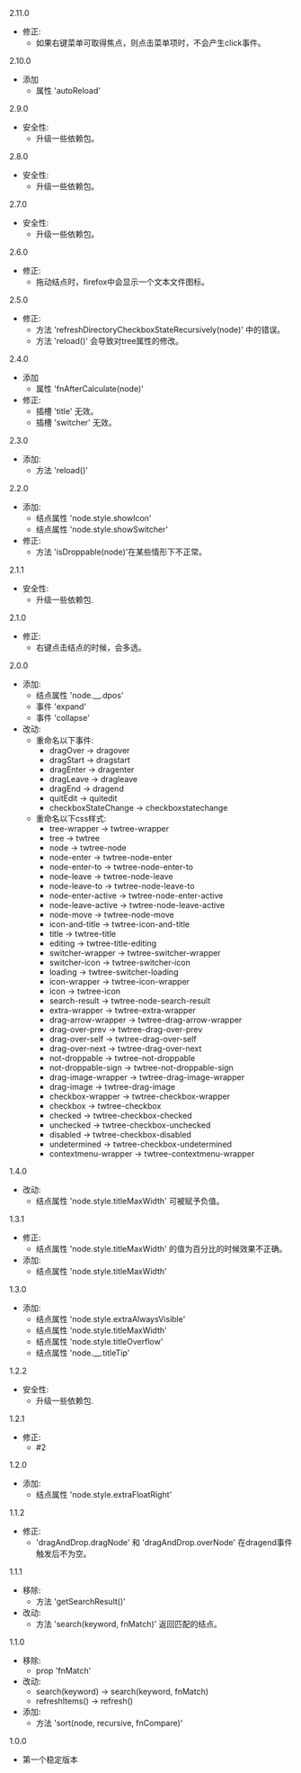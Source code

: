 2.11.0
- 修正:
    - 如果右键菜单可取得焦点，则点击菜单项时，不会产生click事件。

2.10.0
- 添加
    - 属性 'autoReload'

2.9.0
- 安全性:
    - 升级一些依赖包。

2.8.0
- 安全性:
    - 升级一些依赖包。

2.7.0
- 安全性:
    - 升级一些依赖包。

2.6.0
- 修正:
    - 拖动结点时，firefox中会显示一个文本文件图标。

2.5.0  
- 修正:  
    - 方法 'refreshDirectoryCheckboxStateRecursively(node)' 中的错误。  
    - 方法 'reload()' 会导致对tree属性的修改。

2.4.0
- 添加
    - 属性 'fnAfterCalculate(node)'
- 修正: 
    - 插槽 'title' 无效。
    - 插槽 'switcher' 无效。

2.3.0
- 添加:
    - 方法 'reload()'

2.2.0
- 添加:
    - 结点属性 'node.style.showIcon'
    - 结点属性 'node.style.showSwitcher'
- 修正:
    - 方法 'isDroppable(node)'在某些情形下不正常。

2.1.1
- 安全性:
    - 升级一些依赖包.

2.1.0
- 修正: 
    - 右键点击结点的时候，会多选。

2.0.0
- 添加:
    - 结点属性 'node.__.dpos'
    - 事件 'expand'
    - 事件 'collapse'
- 改动:
    - 重命名以下事件: 
        - dragOver  -> dragover
        - dragStart -> dragstart
        - dragEnter -> dragenter
        - dragLeave -> dragleave
        - dragEnd   -> dragend
        - quitEdit  -> quitedit
        - checkboxStateChange -> checkboxstatechange
    - 重命名以下css样式:
        - tree-wrapper        -> twtree-wrapper
        - tree                -> twtree
        - node                -> twtree-node
        - node-enter          -> twtree-node-enter
        - node-enter-to       -> twtree-node-enter-to
        - node-leave          -> twtree-node-leave
        - node-leave-to       -> twtree-node-leave-to
        - node-enter-active   -> twtree-node-enter-active
        - node-leave-active   -> twtree-node-leave-active
        - node-move           -> twtree-node-move
        - icon-and-title      -> twtree-icon-and-title
        - title               -> twtree-title
        - editing             -> twtree-title-editing
        - switcher-wrapper    -> twtree-switcher-wrapper
        - switcher-icon       -> twtree-switcher-icon
        - loading             -> twtree-switcher-loading
        - icon-wrapper        -> twtree-icon-wrapper
        - icon                -> twtree-icon
        - search-result       -> twtree-node-search-result
        - extra-wrapper       -> twtree-extra-wrapper
        - drag-arrow-wrapper  -> twtree-drag-arrow-wrapper
        - drag-over-prev      -> twtree-drag-over-prev
        - drag-over-self      -> twtree-drag-over-self
        - drag-over-next      -> twtree-drag-over-next
        - not-droppable       -> twtree-not-droppable
        - not-droppable-sign  -> twtree-not-droppable-sign
        - drag-image-wrapper  -> twtree-drag-image-wrapper
        - drag-image          -> twtree-drag-image
        - checkbox-wrapper    -> twtree-checkbox-wrapper
        - checkbox            -> twtree-checkbox
        - checked             -> twtree-checkbox-checked
        - unchecked           -> twtree-checkbox-unchecked
        - disabled            -> twtree-checkbox-disabled
        - undetermined        -> twtree-checkbox-undetermined
        - contextmenu-wrapper -> twtree-contextmenu-wrapper

1.4.0
- 改动: 
    - 结点属性 'node.style.titleMaxWidth' 可被赋予负值。

1.3.1
- 修正: 
    - 结点属性 'node.style.titleMaxWidth' 的值为百分比的时候效果不正确。
- 添加:
    - 结点属性 'node.style.titleMaxWidth'

1.3.0
- 添加:
    - 结点属性 'node.style.extraAlwaysVisible'
    - 结点属性 'node.style.titleMaxWidth'
    - 结点属性 'node.style.titleOverflow'
    - 结点属性 'node.__.titleTip'

1.2.2
- 安全性:
    - 升级一些依赖包.

1.2.1
- 修正: 
    - #2

1.2.0
- 添加:
    - 结点属性 'node.style.extraFloatRight'

1.1.2
- 修正: 
    - 'dragAndDrop.dragNode' 和 'dragAndDrop.overNode' 在dragend事件触发后不为空。

1.1.1
- 移除:
    - 方法 'getSearchResult()'
- 改动:
    - 方法 'search(keyword, fnMatch)' 返回匹配的结点。

1.1.0
- 移除:
    - prop 'fnMatch'
- 改动:
    - search(keyword) -> search(keyword, fnMatch)
    - refreshItems() -> refresh()
- 添加:
    - 方法 'sort(node, recursive, fnCompare)'

1.0.0
- 第一个稳定版本

